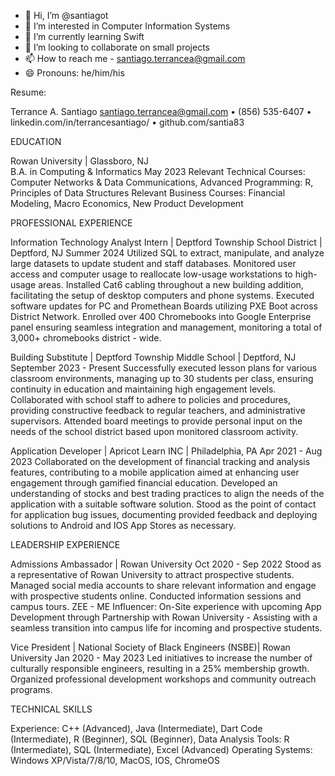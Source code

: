- 👋 Hi, I’m @santiagot
- 👀 I’m interested in Computer Information Systems
- 🌱 I’m currently learning Swift
- 💞️ I’m looking to collaborate on small projects
- 📫 How to reach me - santiago.terrancea@gmail.com
- 😄 Pronouns: he/him/his

Resume:

Terrance A. Santiago
santiago.terrancea@gmail.com • (856) 535-6407 • linkedin.com/in/terrancesantiago/  • github.com/santia83 

EDUCATION

Rowan University | Glassboro, NJ                                                                                                  
B.A. in Computing & Informatics                                                                              May 2023
Relevant Technical Courses: Computer Networks & Data Communications, Advanced Programming: R, Principles of  Data Structures 
Relevant Business Courses: Financial Modeling, Macro Economics, New Product Development 

PROFESSIONAL EXPERIENCE

Information Technology Analyst Intern | Deptford Township School District | Deptford, NJ                     Summer 2024
Utilized SQL to extract, manipulate, and analyze large datasets to update student and staff databases.
Monitored user access and computer usage to reallocate low-usage workstations to high-usage areas.
Installed Cat6 cabling throughout a new building addition, facilitating the setup of desktop computers and phone systems. 
Executed software updates for PC and Promethean Boards utilizing PXE Boot across District Network. 
Enrolled over 400 Chromebooks into Google Enterprise panel ensuring seamless integration and management, monitoring a total of 3,000+ chromebooks district - wide.

Building Substitute | Deptford Township Middle School | Deptford, NJ                                         September 2023 - Present
Successfully executed lesson plans for various classroom environments, managing up to 30 students per class, ensuring continuity in education and maintaining high engagement levels.
Collaborated with school staff to adhere to policies and procedures, providing constructive feedback to regular teachers, and administrative supervisors. 
Attended board meetings to provide personal input on the needs of the school district based upon monitored classroom activity.

Application Developer | Apricot Learn INC | Philadelphia, PA                                                 Apr 2021 - Aug 2023
Collaborated on the development of financial tracking and analysis features, contributing to a mobile application aimed at enhancing user engagement through gamified financial education.
Developed an understanding of stocks and best trading practices to align the needs of the application with a suitable software solution.
Stood as the point of contact for application bug issues, documenting provided feedback and deploying solutions to Android and IOS App Stores as necessary.

LEADERSHIP EXPERIENCE

Admissions Ambassador | Rowan University                                                                    Oct 2020 - Sep 2022
Stood as a representative of Rowan University to attract prospective students. Managed social media accounts
to share relevant information and engage with prospective students online. Conducted information sessions and campus tours. ZEE - ME Influencer: On-Site experience with upcoming App Development through Partnership with Rowan University - Assisting with a seamless transition into campus life for incoming and prospective students. 

Vice President | National Society of Black Engineers (NSBE)| Rowan University                               Jan 2020 - May 2023
Led initiatives to increase the number of culturally responsible engineers, resulting in a 25% membership growth.
Organized professional development workshops and community outreach programs.

TECHNICAL SKILLS

Experience:  C++ (Advanced), Java (Intermediate), Dart Code (Intermediate), R (Beginner), SQL (Beginner), 
​​Data Analysis Tools: R (Intermediate), SQL (Intermediate), Excel (Advanced)
Operating Systems: Windows XP/Vista/7/8/10, MacOS, IOS, ChromeOS          

<!---
santia83/santia83 is a ✨ special ✨ repository because its `README.md` (this file) appears on your GitHub profile.
You can click the Preview link to take a look at your changes.
--->
